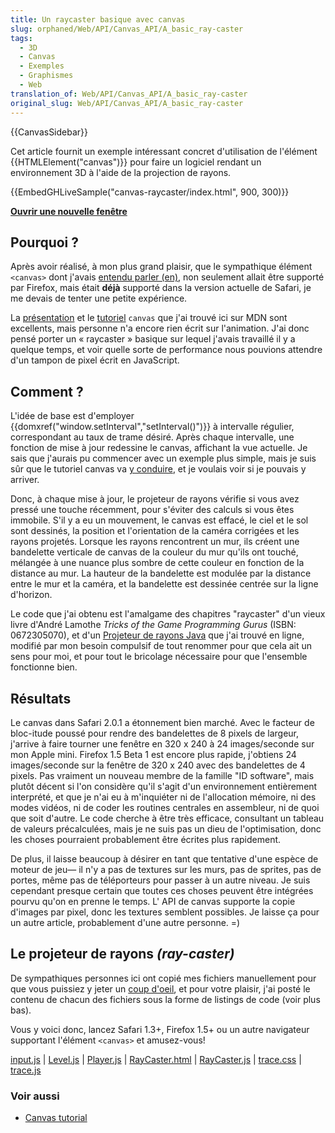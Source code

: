 ```yaml
---
title: Un raycaster basique avec canvas
slug: orphaned/Web/API/Canvas_API/A_basic_ray-caster
tags:
  - 3D
  - Canvas
  - Exemples
  - Graphismes
  - Web
translation_of: Web/API/Canvas_API/A_basic_ray-caster
original_slug: Web/API/Canvas_API/A_basic_ray-caster
---
```


{{CanvasSidebar}}

Cet article fournit un exemple intéressant concret d'utilisation de l'élément {{HTMLElement("canvas")}} pour faire un logiciel rendant un environnement 3D à l'aide de la projection de rayons.

{{EmbedGHLiveSample("canvas-raycaster/index.html", 900, 300)}}

**[Ouvrir une nouvelle fenêtre](http://mdn.github.io/canvas-raycaster/)**

## Pourquoi&nbsp;?

Après avoir réalisé, à mon plus grand plaisir, que le sympathique élément `<canvas>` dont j'avais [entendu parler (en)](http://www.whatwg.org/specs/web-apps/current-work/#dynamic), non seulement allait être supporté par Firefox, mais était **déjà** supporté dans la version actuelle de Safari, je me devais de tenter une petite expérience.

La [présentation](/fr/docs/Web/API/Canvas_API) et le [tutoriel](/fr/docs/Web/API/Canvas_API/Tutorial) `canvas` que j'ai trouvé ici sur MDN sont excellents, mais personne n'a encore rien écrit sur l'animation. J'ai donc pensé porter un «&nbsp;raycaster&nbsp;» basique sur lequel j'avais travaillé il y a quelque temps, et voir quelle sorte de performance nous pouvions attendre d'un tampon de pixel écrit en JavaScript.

## Comment&nbsp;?

L'idée de base est d'employer {{domxref("window.setInterval","setInterval()")}} à intervalle régulier, correspondant au taux de trame désiré. Après chaque intervalle, une fonction de mise à jour redessine le canvas, affichant la vue actuelle. Je sais que j'aurais pu commencer avec un exemple plus simple, mais je suis sûr que le tutoriel canvas va [y conduire](/fr/docs/Tutoriel_canvas/Animations_basiques), et je voulais voir si je pouvais y arriver.

Donc, à chaque mise à jour, le projeteur de rayons vérifie si vous avez pressé une touche récemment, pour s'éviter des calculs si vous êtes immobile. S'il y a eu un mouvement, le canvas est effacé, le ciel et le sol sont dessinés, la position et l'orientation de la caméra corrigées et les rayons projetés. Lorsque les rayons rencontrent un mur, ils créent une bandelette verticale de canvas de la couleur du mur qu'ils ont touché, mélangée à une nuance plus sombre de cette couleur en fonction de la distance au mur. La hauteur de la bandelette est modulée par la distance entre le mur et la caméra, et la bandelette est dessinée centrée sur la ligne d'horizon.

Le code que j'ai obtenu est l'amalgame des chapitres "raycaster" d'un vieux livre d'André Lamothe _Tricks of the Game Programming Gurus_ (ISBN: 0672305070), et d'un [Projeteur de rayons Java](http://www.shinelife.co.uk/java-maze/) que j'ai trouvé en ligne, modifié par mon besoin compulsif de tout renommer pour que cela ait un sens pour moi, et pour tout le bricolage nécessaire pour que l'ensemble fonctionne bien.

## Résultats

Le canvas dans Safari 2.0.1 a étonnement bien marché. Avec le facteur de bloc-itude poussé pour rendre des bandelettes de 8 pixels de largeur, j'arrive à faire tourner une fenêtre en 320 x 240 à 24 images/seconde sur mon Apple mini. Firefox 1.5 Beta 1 est encore plus rapide, j'obtiens 24 images/seconde sur la fenêtre de 320 x 240 avec des bandelettes de 4 pixels. Pas vraiment un nouveau membre de la famille "ID software", mais plutôt décent si l'on considère qu'il s'agit d'un environnement entièrement interprété, et que je n'ai eu à m'inquiéter ni de l'allocation mémoire, ni des modes vidéos, ni de coder les routines centrales en assembleur, ni de quoi que soit d'autre. Le code cherche à être très efficace, consultant un tableau de valeurs précalculées, mais je ne suis pas un dieu de l'optimisation, donc les choses pourraient probablement être écrites plus rapidement.

De plus, il laisse beaucoup à désirer en tant que tentative d'une espèce de moteur de jeu— il n'y a pas de textures sur les murs, pas de sprites, pas de portes, même pas de téléporteurs pour passer à un autre niveau. Je suis cependant presque certain que toutes ces choses peuvent être intégrées pourvu qu'on en prenne le temps. L' API de canvas supporte la copie d'images par pixel, donc les textures semblent possibles. Je laisse ça pour un autre article, probablement d'une autre personne. =)

## Le projeteur de rayons _(ray-caster)_

De sympathiques personnes ici ont copié mes fichiers manuellement pour que vous puissiez y jeter un [coup d'oeil](https://mdn.github.io/canvas-raycaster/), et pour votre plaisir, j'ai posté le contenu de chacun des fichiers sous la forme de listings de code (voir plus bas).

Vous y voici donc, lancez Safari 1.3+, Firefox 1.5+ ou un autre navigateur supportant l'élément `<canvas>` et amusez-vous!

[input.js](fr/Un_raycaster_basique_avec_canvas/input.js) | [Level.js](fr/Un_raycaster_basique_avec_canvas/Level.js) | [Player.js](fr/Un_raycaster_basique_avec_canvas/Player.js) | [RayCaster.html](fr/Un_raycaster_basique_avec_canvas/RayCaster.html) | [RayCaster.js](fr/Un_raycaster_basique_avec_canvas/RayCaster.js) | [trace.css](fr/Un_raycaster_basique_avec_canvas/trace.css) | [trace.js](fr/Un_raycaster_basique_avec_canvas/trace.js)

### Voir aussi

- [Canvas tutorial](/fr/docs/Tutoriel_canvas)
